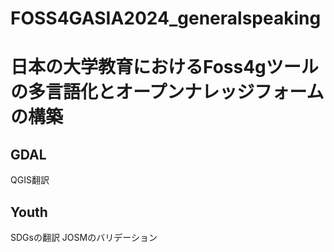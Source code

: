 # FOSS4GASIA2024_generalspeaking
# 日本の大学教育におけるFoss4gツールの多言語化とオープンナレッジフォームの構築

## GDAL
QGIS翻訳

## Youth
SDGsの翻訳
JOSMのバリデーション

## 

